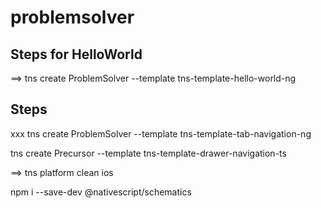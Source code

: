 # problemsolver

## Steps for HelloWorld

==> tns create ProblemSolver --template tns-template-hello-world-ng


## Steps


xxx tns create ProblemSolver --template tns-template-tab-navigation-ng


tns create Precursor --template tns-template-drawer-navigation-ts


==> tns platform clean ios


npm i --save-dev @nativescript/schematics
